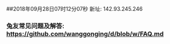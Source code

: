 ##2018年09月28日07时12分07秒 新址: 142.93.245.246
### 兔友常见问题及解答: https://github.com/wanggonging/d/blob/w/FAQ.md
